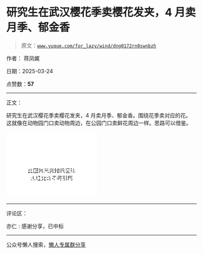 # 研究生在武汉樱花季卖樱花发夹，4 月卖月季、郁金香

> 原文：[`www.yuque.com/for_lazy/wind/dng0172rn0swnbzh`](https://www.yuque.com/for_lazy/wind/dng0172rn0swnbzh)

作者： 蒋凤娓

日期：2025-03-24

点赞数：**57**

* * *

正文：

研究生在武汉樱花季卖樱花发夹，4 月卖月季、郁金香。围绕花季卖对应的花。 这就像在动物园门口卖动物周边，在公园门口卖鲜花周边一样。思路可以借鉴。

![](img/83e3d700435ffd376007708e1cd3be3f.png "None")

* * *

评论区：

亦仁 : 感谢分享，已中标

* * *

公众号懒人搜索，[懒人专属群分享](https://lazybook.fun/#/blog/group)